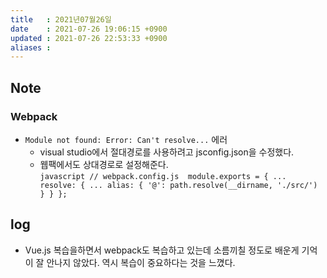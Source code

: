 ```yaml
---
title   : 2021년07월26일 
date    : 2021-07-26 19:06:15 +0900
updated : 2021-07-26 22:53:33 +0900
aliases : 
---
```

## Note
### Webpack  
- `Module not found: Error: Can't resolve...` 에러  
	- visual studio에서 절대경로를 사용하려고 jsconfig.json을 수정했다.  
  - 웹팩에서도 상대경로로 설정해준다.  
		```javascript
		// webpack.config.js 
		module.exports = {
      ...
      resolve: {
  	    ...
  	    alias: {
	        '@': path.resolve(__dirname, './src/')
        }
      }
    };
		```
## log
- Vue.js 복습을하면서 webpack도 복습하고 있는데 소름끼칠 정도로 배운게 기억이 잘 안나지 않았다. 역시 복습이 중요하다는 것을 느꼈다.  

